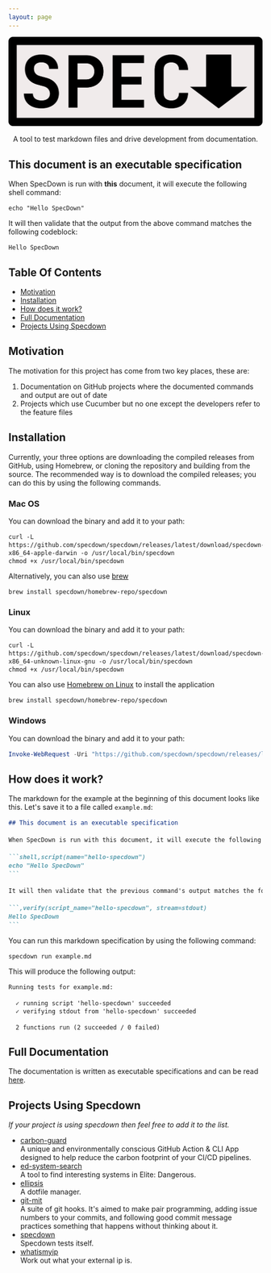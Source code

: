```yaml
---
layout: page
---
```


<p align="center">
  <img alt="specdown" src="./logo/logo.png">
</p>

<p align="center">A tool to test markdown files and drive development from documentation.</p>

## This document is an executable specification

When SpecDown is run with **this** document, it will execute the following shell command:

``` shell
echo "Hello SpecDown"
```

It will then validate that the output from the above command matches the following codeblock:

    Hello SpecDown

## Table Of Contents

- [Motivation](#motivation)
- [Installation](#installation)
- [How does it work?](#how-does-it-work)
- [Full Documentation](#full-documentation)
- [Projects Using Specdown](#projects-using-specdown)

## Motivation

The motivation for this project has come from two key places, these are:

1.  Documentation on GitHub projects where the documented commands and output are out of date
2.  Projects which use Cucumber but no one except the developers refer to the feature files

## Installation

Currently, your three options are downloading the compiled releases from GitHub, using Homebrew, or cloning the repository and building from the source.
The recommended way is to download the compiled releases; you can do this by using the following commands.

### Mac OS

You can download the binary and add it to your path:

``` shell
curl -L https://github.com/specdown/specdown/releases/latest/download/specdown-x86_64-apple-darwin -o /usr/local/bin/specdown
chmod +x /usr/local/bin/specdown
```

Alternatively, you can also use [brew](https://brew.sh/)

``` shell
brew install specdown/homebrew-repo/specdown
```

### Linux

You can download the binary and add it to your path:

``` shell
curl -L https://github.com/specdown/specdown/releases/latest/download/specdown-x86_64-unknown-linux-gnu -o /usr/local/bin/specdown
chmod +x /usr/local/bin/specdown
```

You can also use [Homebrew on Linux](https://docs.brew.sh/Homebrew-on-Linux) to install the application

``` shell
brew install specdown/homebrew-repo/specdown
```

### Windows

You can download the binary and add it to your path:

``` powershell
Invoke-WebRequest -Uri "https://github.com/specdown/specdown/releases/latest/download/specdown-x86_64-pc-windows-msvc.exe" -OutFile "specdown.exe"
```

## How does it work?

The markdown for the example at the beginning of this document looks like this.
Let's save it to a file called `example.md`:

```` markdown
## This document is an executable specification

When SpecDown is run with this document, it will execute the following shell script.

```shell,script(name="hello-specdown")
echo "Hello SpecDown"
```

It will then validate that the previous command's output matches the following codeblock.

```,verify(script_name="hello-specdown", stream=stdout)
Hello SpecDown
```
````

You can run this markdown specification by using the following command:

``` shell
specdown run example.md
```

This will produce the following output:

``` text
Running tests for example.md:

  ✓ running script 'hello-specdown' succeeded
  ✓ verifying stdout from 'hello-specdown' succeeded

  2 functions run (2 succeeded / 0 failed)

```

## Full Documentation

The documentation is written as executable specifications and can be read [here](./docs/index.md).

## Projects Using Specdown

*If your project is using specdown then feel free to add it to the list.*

- [carbon-guard](https://github.com/armakuni/carbon-guard)
  <br>
  A unique and environmentally conscious GitHub Action & CLI App designed to help reduce the carbon footprint of your CI/CD pipelines.
- [ed-system-search](https://github.com/PurpleBooth/ed-system-search)
  <br>
  A tool to find interesting systems in Elite: Dangerous.
- [ellipsis](https://github.com/PurpleBooth/ellipsis)
  <br>
  A dotfile manager.
- [git-mit](https://github.com/PurpleBooth/git-mit)
  <br>
  A suite of git hooks. It's aimed to make pair programming, adding issue numbers to your commits, and following good commit message practices something that happens without thinking about it.
- [specdown](https://github.com/specdown/specdown)
  <br>
  Specdown tests itself.
- [whatismyip](https://github.com/PurpleBooth/whatismyip)
  <br>
  Work out what your external ip is.

